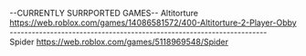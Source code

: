 --CURRENTLY SURRPORTED GAMES--
        Altitorture
https://web.roblox.com/games/14086581572/400-Altitorture-2-Player-Obby
----------------------------------------------------------------------\
        Spider
https://web.roblox.com/games/5118969548/Spider

